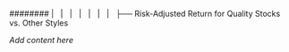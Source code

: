 ######## |   |   |   |   |   |   |   ├── Risk-Adjusted Return for Quality Stocks vs. Other Styles

*Add content here*